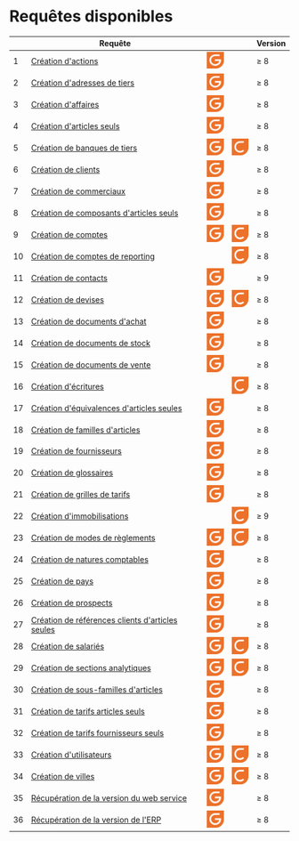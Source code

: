 # Requêtes disponibles









|   | Requête |   |   | Version |
|---|---|---|---|---|
| 1 | [Création d'actions](1/RequeteCreationActions.md) | ![](GestionCommerciale32.png)  |   | ≥ 8 |
| 2 | [Création d'adresses de tiers](1/RequeteCreationAdressesTiers.md) | ![](GestionCommerciale32.png) |   | ≥ 8 |
| 3 | [Création d'affaires](1/RequeteCreationAffaires.md) | ![](GestionCommerciale32.png) |   | ≥ 8 |
| 4 | [Création d'articles seuls](1/RequeteCreationArticlesSeuls.md) | ![](GestionCommerciale32.png) |   | ≥ 8 |
| 5 | [Création de banques de tiers](3/RequeteCreationBanquesTiers.md) | ![](GestionCommerciale32.png) | ![](GestionComptable32.png) | ≥ 8 |
| 6 | [Création de clients](1/RequeteCreationClients.md) | ![](GestionCommerciale32.png) |   | ≥ 8 |
| 7 | [Création de commerciaux](1/RequeteCreationCommerciaux.md) | ![](GestionCommerciale32.png) |   | ≥ 8 |
| 8 | [Création de composants d'articles seuls](1/RequeteCreationComposantsArticlesSeuls.md) | ![](GestionCommerciale32.png) |   | ≥ 8 |
| 9 | [Création de comptes](3/RequeteCreationComptes.md) | ![](GestionCommerciale32.png) | ![](GestionComptable32.png) | ≥ 8 |
| 10 | [Création de comptes de reporting](2/RequeteCreationComptesReporting.md) |   | ![](GestionComptable32.png) | ≥ 8 |
| 11 | [Création de contacts](1/RequeteCreationContacts.md) | ![](GestionCommerciale32.png) |   | ≥ 9 |
| 12 | [Création de devises](3/RequeteCreationDevises.md) | ![](GestionCommerciale32.png) | ![](GestionComptable32.png) | ≥ 8 |
| 13 | [Création de documents d'achat](1/RequeteCreationDocumentsAchat.md) | ![](GestionCommerciale32.png) |   | ≥ 8 |
| 14 | [Création de documents de stock](1/RequeteCreationDocumentsStock.md) | ![](GestionCommerciale32.png) |   | ≥ 8 |
| 15 | [Création de documents de vente](1/RequeteCreationDocumentsVente.md) | ![](GestionCommerciale32.png) |   | ≥ 8 |
| 16 | [Création d'écritures](2/RequeteCréationEcritures.md) |   | ![](GestionComptable32.png) | ≥ 8 |
| 17 | [Création d'équivalences d'articles seules](1/RequeteCreationEquivalencesArticlesSeules.md) | ![](GestionCommerciale32.png) |   | ≥ 8 |
| 18 | [Création de familles d'articles](1/RequeteCreationFamillesArticles.md) | ![](GestionCommerciale32.png) |   | ≥ 8 |
| 19 | [Création de fournisseurs](1/RequeteCreationFournisseurs.md) | ![](GestionCommerciale32.png) |   | ≥ 8 |
| 20 | [Création de glossaires](1/RequeteCreationGlossaires.md) | ![](GestionCommerciale32.png) |   | ≥ 8 |
| 21 | [Création de grilles de tarifs](1/RequeteCreationGrillesTarifs.md) | ![](GestionCommerciale32.png) |   | ≥ 8 |
| 22 | [Création d'immobilisations](2/RequeteCreationImmobilisations.md) |   | ![](GestionComptable32.png) | ≥ 9 |
| 23 | [Création de modes de règlements](3/RequeteCreationModesReglements.md) | ![](GestionCommerciale32.png) | ![](GestionComptable32.png) | ≥ 8 |
| 24 | [Création de natures comptables](1/RequeteCreationNaturesComptables.md) | ![](GestionCommerciale32.png) |   | ≥ 8 |
| 25 | [Création de pays](3/RequeteCreationPays.md) |![](GestionCommerciale32.png)  |  | ≥ 8 |
| 26 | [Création de prospects](1/RequeteCreationProspects.md) | ![](GestionCommerciale32.png) |   | ≥ 8 |
| 27 | [Création de références clients d'articles seules](1/RequeteCreationReferencesClientsArticlesSeules.md) | ![](GestionCommerciale32.png) |   | ≥ 8 |
| 28 | [Création de salariés](3/RequeteCreationSalaries.md) | ![](GestionCommerciale32.png) | ![](GestionComptable32.png) | ≥ 8 |
| 29 | [Création de sections analytiques](3/RequeteCreationSectionsAnalytiques.md) | ![](GestionCommerciale32.png) | ![](GestionComptable32.png) | ≥ 8 |
| 30 | [Création de sous-familles d'articles](1/RequeteCreationSousFamillesArticles.md) | ![](GestionCommerciale32.png) |   | ≥ 8 |
| 31 | [Création de tarifs articles seuls](1/RequeteCreationTarifsArticlesSeuls.md) | ![](GestionCommerciale32.png) |   | ≥ 8 |
| 32 | [Création de tarifs fournisseurs seuls](1/RequeteCreationTarifsFournisseursSeuls.md) | ![](GestionCommerciale32.png) |   | ≥ 8 |
| 33 | [Création d'utilisateurs](3/RequeteCreationUtilisateurs.md) | ![](GestionCommerciale32.png) |![](GestionComptable32.png)  | ≥ 8 |
| 34 | [Création de villes](3/RequeteCreationVilles.md) | ![](GestionCommerciale32.png) | ![](GestionComptable32.png) | ≥ 8 |
| 35 | [Récupération de la version du web service](VersionWebService.md) | ![](GestionCommerciale32.png) |   | ≥ 8 |
| 36 | [Récupération de la version de l'ERP](VersionERP.md) | ![](GestionCommerciale32.png) |   | ≥ 8 |



